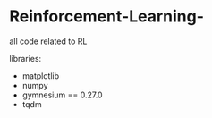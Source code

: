 # Reinforcement-Learning-
all code related to RL

libraries:
  - matplotlib
  - numpy
  - gymnesium == 0.27.0
  - tqdm
